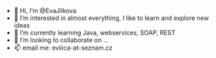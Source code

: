 - 👋 Hi, I’m @EvaJilkova
- 👀 I’m interested in almost everything, I like to learn and explore new ideas
- 🌱 I’m currently learning Java, webservices, SOAP, REST
- 💞️ I’m looking to collaborate on ...
- 📫 email me: eviiica-at-seznam.cz

<!---
EvaJilkova/EvaJilkova is a ✨ special ✨ repository because its `README.md` (this file) appears on your GitHub profile.
You can click the Preview link to take a look at your changes.
--->
